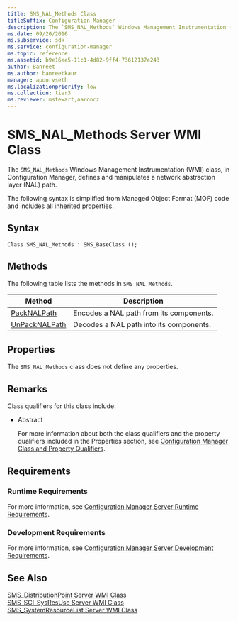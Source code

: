```yaml
---
title: SMS_NAL_Methods Class
titleSuffix: Configuration Manager
description: The `SMS_NAL_Methods` Windows Management Instrumentation (WMI) class, in Configuration Manager, defines and manipulates a network abstraction layer (NAL) path.
ms.date: 09/20/2016
ms.subservice: sdk
ms.service: configuration-manager
ms.topic: reference
ms.assetid: b9e16ee5-11c1-4d82-9ff4-73612137e243
author: Banreet
ms.author: banreetkaur
manager: apoorvseth
ms.localizationpriority: low
ms.collection: tier3
ms.reviewer: mstewart,aaroncz 
---
```

# SMS_NAL_Methods Server WMI Class
The `SMS_NAL_Methods` Windows Management Instrumentation (WMI) class, in Configuration Manager, defines and manipulates a network abstraction layer (NAL) path.  

 The following syntax is simplified from Managed Object Format (MOF) code and includes all inherited properties.  

## Syntax  

```  
Class SMS_NAL_Methods : SMS_BaseClass ();  

```  

## Methods  
 The following table lists the methods in `SMS_NAL_Methods`.  

|Method|Description|  
|------------|-----------------|  
|[PackNALPath](../../../develop/reference/misc/packnalpath-method-in-class-sms_nal_methods.md)|Encodes a NAL path from its components.|  
|[UnPackNALPath](../../../develop/reference/misc/unpacknalpath-method-in-class-sms_nal_methods.md)|Decodes a NAL path into its components.|  

## Properties  
 The `SMS_NAL_Methods` class does not define any properties.  

## Remarks  
 Class qualifiers for this class include:  

- Abstract  

  For more information about both the class qualifiers and the property qualifiers included in the Properties section, see [Configuration Manager Class and Property Qualifiers](../../../develop/reference/misc/class-and-property-qualifiers.md).  

## Requirements  

### Runtime Requirements  
 For more information, see [Configuration Manager Server Runtime Requirements](../../../develop/core/reqs/server-runtime-requirements.md).  

### Development Requirements  
 For more information, see [Configuration Manager Server Development Requirements](../../../develop/core/reqs/server-development-requirements.md).  

## See Also  
 [SMS_DistributionPoint Server WMI Class](../../../develop/reference/core/servers/configure/sms_distributionpoint-server-wmi-class.md)   
 [SMS_SCI_SysResUse Server WMI Class](../../../develop/reference/core/servers/configure/sms_sci_sysresuse-server-wmi-class.md)   
 [SMS_SystemResourceList Server WMI Class](../../../develop/reference/core/servers/configure/sms_systemresourcelist-server-wmi-class.md)
